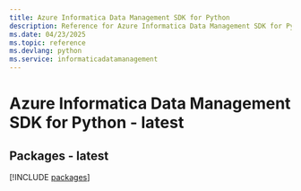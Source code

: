 ```yaml
---
title: Azure Informatica Data Management SDK for Python
description: Reference for Azure Informatica Data Management SDK for Python
ms.date: 04/23/2025
ms.topic: reference
ms.devlang: python
ms.service: informaticadatamanagement
---
```

# Azure Informatica Data Management SDK for Python - latest
## Packages - latest
[!INCLUDE [packages](informatica-data-management-index.md)]